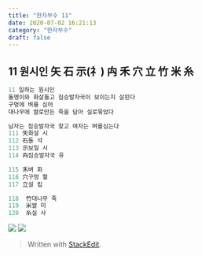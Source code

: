 ```yaml
---
title: "한자부수 11"
date: 2020-07-02 16:21:13
category: "한자부수"
draft: false
---
```

## 11 원시인 矢 石 示(礻) 禸 禾 穴 立 竹 米 糸 
```js
11 일하는 원시인
돌멩이와 화살들고 짐승발자국이 보이는지 살핀다
구멍에 벼를 심어 
대나무에 쌀로만든 죽을 담아 실로묶었다

남자는 짐승발자국 찾고 여자는 벼를심는다
111 矢화살 시
112 石돌 석
113 示보일 시
114 禸짐승발자국 유

115 禾벼 화
116 穴구멍 혈
117 立설 립

118  竹대나무 죽
119  米쌀 미
120  糸실 사
```
![](https://i.ibb.co/1QZf3Qd/2020-07-06-10-33-53.png)
![](https://i.ibb.co/dJnm78t/2020-07-03-2-43-31.png)

> Written with [StackEdit](https://stackedit.io/).
<!--stackedit_data:
eyJoaXN0b3J5IjpbLTM3ODc0Nzc5OCwyMDQ2NzQyMTM5LC0xOD
ExNjE5MTc4LC01NTMxODMxM119
-->